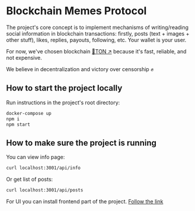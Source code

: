 # Blockchain Memes Protocol
The project's core concept is to implement mechanisms of writing/reading social information in blockchain transactions: firstly, posts (text + images + other stuff), likes, replies, payouts, following, etc. Your wallet is your user.  
  
For now, we've chosen blockchain [💎TON ↗️](https://ton.org/) because it's fast, reliable, and not expensive.  
  
We believe in decentralization and victory over censorship ✊

## How to start the project locally
Run instructions in the project's root directory:
```bash
docker-compose up
npm i
npm start
```

## How to make sure the project is running
You can view info page:
```bash
curl localhost:3001/api/info
```
Or get list of posts:
```bash
curl localhost:3001/api/posts
```
For UI you can install frontend part of the project. [Follow the link](https://github.com/bmemes-pro/bm-front)
